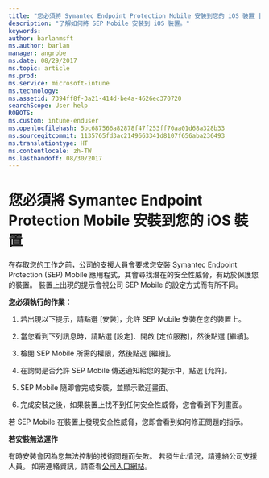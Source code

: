 ```yaml
---
title: "您必須將 Symantec Endpoint Protection Mobile 安裝到您的 iOS 裝置 | Microsoft Docs"
description: "了解如何將 SEP Mobile 安裝到 iOS 裝置。"
keywords: 
author: barlanmsft
ms.author: barlan
manager: angrobe
ms.date: 08/29/2017
ms.topic: article
ms.prod: 
ms.service: microsoft-intune
ms.technology: 
ms.assetid: 7394ff8f-3a21-414d-be4a-4626ec370720
searchScope: User help
ROBOTS: 
ms.custom: intune-enduser
ms.openlocfilehash: 5bc687566a82878f47f253ff70aa01d68a328b33
ms.sourcegitcommit: 1135765fd3ac2149663341d8107f656aba236493
ms.translationtype: HT
ms.contentlocale: zh-TW
ms.lasthandoff: 08/30/2017
---
```

# <a name="you-need-to-install-symantec-endpoint-protection-mobile-on-your-ios-device"></a>您必須將 Symantec Endpoint Protection Mobile 安裝到您的 iOS 裝置

在存取您的工作之前，公司的支援人員會要求您安裝 Symantec Endpoint Protection (SEP) Mobile 應用程式，其會尋找潛在的安全性威脅，有助於保護您的裝置。 裝置上出現的提示會視公司 SEP Mobile 的設定方式而有所不同。

**您必須執行的作業：**

1.  若出現以下提示，請點選 [安裝]，允許 SEP Mobile 安裝在您的裝置上。

  <!--![Tap install to install Skycure](./media/ios-mtd-install-app-request.png)-->

2. 當您看到下列訊息時，請點選 [設定]、開啟 [定位服務]，然後點選 [繼續]。

  <!--![Tap Settings and then Location Services](./media/ios-skycure-allow-location-services.png)-->

3. 檢閱 SEP Mobile 所需的權限，然後點選 [繼續]。

4. 在詢問是否允許 SEP Mobile 傳送通知給您的提示中，點選 [允許]。

  <!--![Tap Settings and then Location Services](./media/ios-skycure-allow-notifications.png)-->

5. SEP Mobile 隨即會完成安裝，並顯示歡迎畫面。

  <!--![Skycure welcome screen, which displays a short explanation of what Skycure is and presents the option to continue.](./media/ios-skycure-welcome-screen.png)-->

6. 完成安裝之後，如果裝置上找不到任何安全性威脅，您會看到下列畫面。

  <!--![Skycure found no security threats](./media/ios-skycure-no-threats-found.png)-->

若 SEP Mobile 在裝置上發現安全性威脅，您即會看到如何修正問題的指示。

**若安裝無法運作**

有時安裝會因為您無法控制的技術問題而失敗。 若發生此情況，請連絡公司支援人員。 如需連絡資訊，請查看[公司入口網站](http://portal.manage.microsoft.com)。
